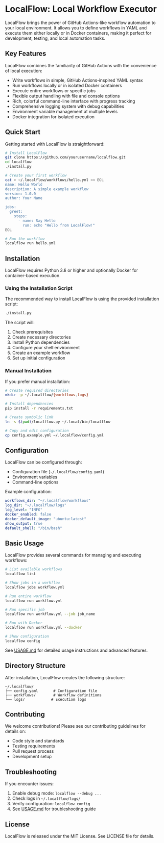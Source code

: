 # LocalFlow: Local Workflow Executor

LocalFlow brings the power of GitHub Actions-like workflow automation to your local environment. It allows you to define workflows in YAML and execute them either locally or in Docker containers, making it perfect for development, testing, and local automation tasks.

## Key Features

LocalFlow combines the familiarity of GitHub Actions with the convenience of local execution:

- Write workflows in simple, GitHub Actions-inspired YAML syntax
- Run workflows locally or in isolated Docker containers
- Execute entire workflows or specific jobs
- Flexible output handling with file and console options
- Rich, colorful command-line interface with progress tracking
- Comprehensive logging system with debug capabilities
- Environment variable management at multiple levels
- Docker integration for isolated execution

## Quick Start

Getting started with LocalFlow is straightforward:

```bash
# Install LocalFlow
git clone https://github.com/yourusername/localflow.git
cd localflow
./install.py

# Create your first workflow
cat > ~/.localflow/workflows/hello.yml << EOL
name: Hello World
description: A simple example workflow
version: 1.0.0
author: Your Name

jobs:
  greet:
    steps:
      - name: Say Hello
        run: echo "Hello from LocalFlow!"
EOL

# Run the workflow
localflow run hello.yml
```

## Installation

LocalFlow requires Python 3.8 or higher and optionally Docker for container-based execution.

### Using the Installation Script

The recommended way to install LocalFlow is using the provided installation script:

```bash
./install.py
```

The script will:
1. Check prerequisites
2. Create necessary directories
3. Install Python dependencies
4. Configure your shell environment
5. Create an example workflow
6. Set up initial configuration

### Manual Installation

If you prefer manual installation:

```bash
# Create required directories
mkdir -p ~/.localflow/{workflows,logs}

# Install dependencies
pip install -r requirements.txt

# Create symbolic link
ln -s $(pwd)/localflow.py ~/.local/bin/localflow

# Copy and edit configuration
cp config.example.yml ~/.localflow/config.yml
```

## Configuration

LocalFlow can be configured through:
- Configuration file (`~/.localflow/config.yaml`)
- Environment variables
- Command-line options

Example configuration:
```yaml
workflows_dir: "~/.localflow/workflows"
log_dir: "~/.localflow/logs"
log_level: "INFO"
docker_enabled: false
docker_default_image: "ubuntu:latest"
show_output: true
default_shell: "/bin/bash"
```

## Basic Usage

LocalFlow provides several commands for managing and executing workflows:

```bash
# List available workflows
localflow list

# Show jobs in a workflow
localflow jobs workflow.yml

# Run entire workflow
localflow run workflow.yml

# Run specific job
localflow run workflow.yml --job job_name

# Run with Docker
localflow run workflow.yml --docker

# Show configuration
localflow config
```

See [USAGE.md](USAGE.md) for detailed usage instructions and advanced features.

## Directory Structure

After installation, LocalFlow creates the following structure:

```
~/.localflow/
├── config.yaml       # Configuration file
├── workflows/        # Workflow definitions
└── logs/            # Execution logs
```

## Contributing

We welcome contributions! Please see our contributing guidelines for details on:
- Code style and standards
- Testing requirements
- Pull request process
- Development setup

## Troubleshooting

If you encounter issues:

1. Enable debug mode: `localflow --debug ...`
2. Check logs in `~/.localflow/logs/`
3. Verify configuration: `localflow config`
4. See [USAGE.md](USAGE.md) for troubleshooting guide

## License

LocalFlow is released under the MIT License. See LICENSE file for details.
